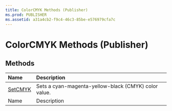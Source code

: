 ```yaml
---
title: ColorCMYK Methods (Publisher)
ms.prod: PUBLISHER
ms.assetid: a31a4cb2-f9c4-46c3-85be-e576979cfa7c
---
```



# ColorCMYK Methods (Publisher)

## Methods



|**Name**|**Description**|
|:-----|:-----|
| [SetCMYK](colorcmyk-setcmyk-method-publisher.md)|Sets a cyan-magenta-yellow-black (CMYK) color value.|
|Name|Description|

